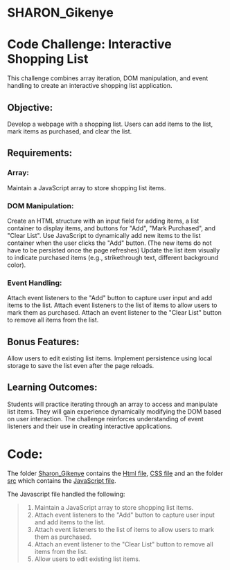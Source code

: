 # SHARON_Gikenye
# Code Challenge: Interactive Shopping List
This challenge combines array iteration, DOM manipulation, and event handling to create an interactive shopping list application.

## Objective:
Develop a webpage with a shopping list. Users can add items to the list, mark items as purchased, and clear the list.

## Requirements:
### Array: 
Maintain a JavaScript array to store shopping list items.

### DOM Manipulation:
Create an HTML structure with an input field for adding items, a list container to display items, and buttons for "Add", "Mark Purchased", and "Clear List".
Use JavaScript to dynamically add new items to the list container when the user clicks the "Add" button. (The new items do not have to be persisted once the page refreshes)
Update the list item visually to indicate purchased items (e.g., strikethrough text, different background color).

### Event Handling:
Attach event listeners to the "Add" button to capture user input and add items to the list.
Attach event listeners to the list of items to allow users to mark them as purchased.
Attach an event listener to the "Clear List" button to remove all items from the list.
 

## Bonus Features:
Allow users to edit existing list items.
Implement persistence using local storage to save the list even after the page reloads.
 

## Learning Outcomes:
Students will practice iterating through an array to access and manipulate list items.
They will gain experience dynamically modifying the DOM based on user interaction.
The challenge reinforces understanding of event listeners and their use in creating interactive applications.

# Code:
The folder [Sharon_Gikenye](./Sharon_Gikenye) contains the [Html file](./index.html), [CSS file](./style.css) and an the folder [src](./src) which contains the [JavaScript file](./index.js).

The Javascript file handled the following:
> 1. Maintain a JavaScript array to store shopping list items.
> 2. Attach event listeners to the "Add" button to capture user input and add items to the list.
> 3. Attach event listeners to the list of items to allow users to mark them as purchased.
> 4. Attach an event listener to the "Clear List" button to remove all items from the list.
> 5. Allow users to edit existing list items.
